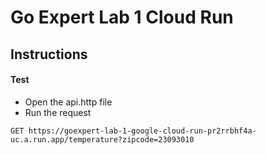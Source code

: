 # Go Expert Lab 1 Cloud Run

## Instructions

#### Test 

* Open the api.http file
* Run the request

`GET https://goexpert-lab-1-google-cloud-run-pr2rrbhf4a-uc.a.run.app/temperature?zipcode=23093010` 

